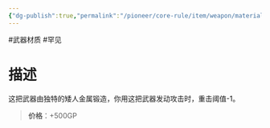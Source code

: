 ```yaml
---
{"dg-publish":true,"permalink":"/pioneer/core-rule/item/weapon/material/c/"}
---
```


#武器材质 #罕见 
# 描述
这把武器由独特的矮人金属锻造，你用这把武器发动攻击时，重击阈值-1。

>**价格**：+500GP